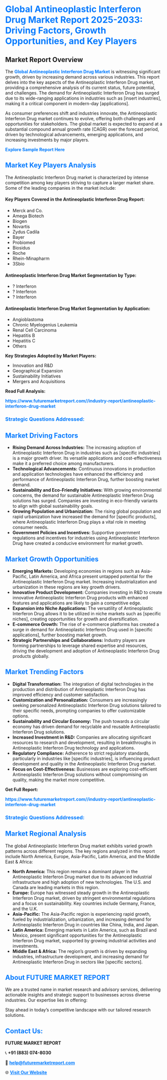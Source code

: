 <h1 style="color: #007BFF;">Global Antineoplastic Interferon Drug Market Report 2025-2033: Driving Factors, Growth Opportunities, and Key Players</h1>

<section id="overview">
<h2>Market Report Overview</h2>
<p>The <a href="https://www.futuremarketreport.com//industry-report/antineoplastic-interferon-drug-market" style="color: #007BFF; text-decoration: none;"><strong>Global Antineoplastic Interferon Drug Market</strong></a> is witnessing significant growth, driven by increasing demand across various industries. This report delves into the key aspects of the Antineoplastic Interferon Drug market, providing a comprehensive analysis of its current status, future potential, and challenges. The demand for Antineoplastic Interferon Drug has surged due to its wide-ranging applications in industries such as [insert industries], making it a critical component in modern-day [applications].</p>
<p>As consumer preferences shift and industries innovate, the Antineoplastic Interferon Drug market continues to evolve, offering both challenges and opportunities for stakeholders. The global market is expected to expand at a substantial compound annual growth rate (CAGR) over the forecast period, driven by technological advancements, emerging applications, and increasing investments by major players.</p>
</section>

<section id="overview">
<p><a href="https://www.futuremarketreport.com//request-sample/reportId=78380" style="color: #007BFF; text-decoration: none;"><strong>Explore Sample Report Here</strong></a></p>
</section>

<section id="key-players">
<h2 style="color: #007BFF;">Market Key Players Analysis</h2>
<p>The Antineoplastic Interferon Drug market is characterized by intense competition among key players striving to capture a larger market share. Some of the leading companies in the market include:</p>
<h4>Key Players Covered in the Antineoplastic Interferon Drug Report:</h4>
<ul><li>Merck and Co.</li><li>Amega Biotech</li><li>Biogen</li><li>Novartis</li><li>Zydus Cadila</li><li>Bayer</li><li>Probiomed</li><li>Biosidus</li><li>Roche</li><li>Rhein-Minapharm</li><li>3Sbio</li></ul>
<h4>Antineoplastic Interferon Drug Market Segmentation by Type:</h4>
<ul><li>? Interferon</li><li>? Interferon</li><li>? Interferon</li></ul>

<h4>Antineoplastic Interferon Drug Market Segmentation by Application:</h4>
<ul><li>Angioblastoma</li><li>Chronic Myelogenius Leukemia</li><li>Renal Cell Carcinoma</li><li>Hepatitis B</li><li>Hepatitis C</li><li>Others</li></ul>
<p><strong>Key Strategies Adopted by Market Players:</strong></p>
<ul>
<li>Innovation and R&D</li>
<li>Geographical Expansion</li>
<li>Sustainability Initiatives</li>
<li>Mergers and Acquisitions</li>
</ul>
</section>

<section>
<p><strong>Read Full Analysis: </strong></p><a href="https://www.futuremarketreport.com//industry-report/antineoplastic-interferon-drug-market" style="color: #007BFF; text-decoration: none;"><strong>https://www.futuremarketreport.com//industry-report/antineoplastic-interferon-drug-market</strong></a>
<h3 style="color: #007BFF;">Strategic Questions Addressed:</h3>
</section>

<section id="driving-factors">
<h2 style="color: #007BFF;">Market Driving Factors</h2>
<ul>
<li><strong>Rising Demand Across Industries:</strong> The increasing adoption of Antineoplastic Interferon Drug in industries such as [specific industries] is a major growth driver. Its versatile applications and cost-effectiveness make it a preferred choice among manufacturers.</li>
<li><strong>Technological Advancements:</strong> Continuous innovations in production and application technologies have enhanced the efficiency and performance of Antineoplastic Interferon Drug, further boosting market demand.</li>
<li><strong>Sustainability and Eco-Friendly Initiatives:</strong> With growing environmental concerns, the demand for sustainable Antineoplastic Interferon Drug solutions has surged. Companies are investing in eco-friendly variants to align with global sustainability goals.</li>
<li><strong>Growing Population and Urbanization:</strong> The rising global population and rapid urbanization have increased the demand for [specific products], where Antineoplastic Interferon Drug plays a vital role in meeting consumer needs.</li>
<li><strong>Government Policies and Incentives:</strong> Supportive government regulations and incentives for industries using Antineoplastic Interferon Drug have created a conducive environment for market growth.</li>
</ul>
</section>

<section id="growth-opportunities">
<h2 style="color: #007BFF;">Market Growth Opportunities</h2>
<ul>
<li><strong>Emerging Markets:</strong> Developing economies in regions such as Asia-Pacific, Latin America, and Africa present untapped potential for the Antineoplastic Interferon Drug market. Increasing industrialization and urbanization in these regions are key growth drivers.</li>
<li><strong>Innovative Product Development:</strong> Companies investing in R&D to create innovative Antineoplastic Interferon Drug products with enhanced features and applications are likely to gain a competitive edge.</li>
<li><strong>Expansion into Niche Applications:</strong> The versatility of Antineoplastic Interferon Drug allows it to be utilized in niche markets such as [specific niches], creating opportunities for growth and diversification.</li>
<li><strong>E-commerce Growth:</strong> The rise of e-commerce platforms has created a surge in demand for Antineoplastic Interferon Drug used in [specific applications], further boosting market growth.</li>
<li><strong>Strategic Partnerships and Collaborations:</strong> Industry players are forming partnerships to leverage shared expertise and resources, driving the development and adoption of Antineoplastic Interferon Drug products globally.</li>
</ul>
</section>

<section id="trending-factors">
<h2 style="color: #007BFF;">Market Trending Factors</h2>
<ul>
<li><strong>Digital Transformation:</strong> The integration of digital technologies in the production and distribution of Antineoplastic Interferon Drug has improved efficiency and customer satisfaction.</li>
<li><strong>Customization and Personalization:</strong> Consumers are increasingly seeking personalized Antineoplastic Interferon Drug solutions tailored to their specific needs, prompting companies to offer customizable options.</li>
<li><strong>Sustainability and Circular Economy:</strong> The push towards a circular economy has driven demand for recyclable and reusable Antineoplastic Interferon Drug solutions.</li>
<li><strong>Increased Investment in R&D:</strong> Companies are allocating significant resources to research and development, resulting in breakthroughs in Antineoplastic Interferon Drug technology and applications.</li>
<li><strong>Regulatory Compliance:</strong> Adherence to strict regulatory standards, particularly in industries like [specific industries], is influencing product development and quality in the Antineoplastic Interferon Drug market.</li>
<li><strong>Focus on Cost-Effectiveness:</strong> Businesses are exploring cost-efficient Antineoplastic Interferon Drug solutions without compromising on quality, making the market more competitive.</li>
</ul>
</section>

<section>
<p><strong>Get Full Report: </strong></p><a href="https://www.futuremarketreport.com//industry-report/antineoplastic-interferon-drug-market" style="color: #007BFF; text-decoration: none;"><strong>https://www.futuremarketreport.com//industry-report/antineoplastic-interferon-drug-market</strong></a>
<h3 style="color: #007BFF;">Strategic Questions Addressed:</h3>
</section>


<section id="regional-analysis">
<h2 style="color: #007BFF;">Market Regional Analysis</h2>
<p>The global Antineoplastic Interferon Drug market exhibits varied growth patterns across different regions. The key regions analyzed in this report include North America, Europe, Asia-Pacific, Latin America, and the Middle East & Africa:</p>
<ul>
<li><strong>North America:</strong> This region remains a dominant player in the Antineoplastic Interferon Drug market due to its advanced industrial infrastructure and high adoption of new technologies. The U.S. and Canada are leading markets in this region.</li>
<li><strong>Europe:</strong> Europe has witnessed steady growth in the Antineoplastic Interferon Drug market, driven by stringent environmental regulations and a focus on sustainability. Key countries include Germany, France, and the U.K.</li>
<li><strong>Asia-Pacific:</strong> The Asia-Pacific region is experiencing rapid growth, fueled by industrialization, urbanization, and increasing demand for Antineoplastic Interferon Drug in countries like China, India, and Japan.</li>
<li><strong>Latin America:</strong> Emerging markets in Latin America, such as Brazil and Mexico, present significant opportunities for the Antineoplastic Interferon Drug market, supported by growing industrial activities and investments.</li>
<li><strong>Middle East & Africa:</strong> The region’s growth is driven by expanding industries, infrastructure development, and increasing demand for Antineoplastic Interferon Drug in sectors like [specific sectors].</li>
</ul>
</section>

<footer>
<h2 style="color: #007BFF;">About FUTURE MARKET REPORT</h2>
<p>We are a trusted name in market research and advisory services, delivering actionable insights and strategic support to businesses across diverse industries. Our expertise lies in offering:</p>

<p>Stay ahead in today’s competitive landscape with our tailored research solutions.</p>

<h2 style="color: #007BFF;">Contact Us:</h2>
<p><strong>FUTURE MARKET REPORT</strong></p>
<p>📞 <strong>+91 (883) 074-8030</strong></p>
<p>📧 <strong><a href="mailto:help@futuremarketreport.com" style="color: #007BFF;">help@futuremarketreport.com</a></strong></p>
<p>🌐 <strong><a href="https://www.futuremarketreport.com/" style="color: #007BFF;">Visit Our Website</a></strong></p>
</footer>